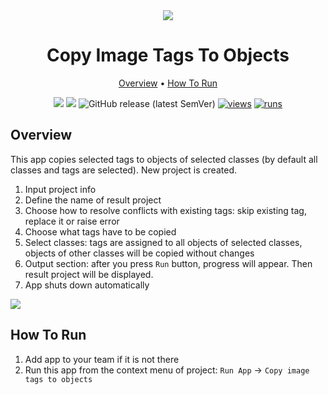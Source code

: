 <div align="center" markdown>
<img src="https://i.imgur.com/fAO66c3.png"/>

# Copy Image Tags To Objects

<p align="center">
  <a href="#Overview">Overview</a> •
  <a href="#How-To-Run">How To Run</a>
</p>


[![](https://img.shields.io/badge/supervisely-ecosystem-brightgreen)](https://ecosystem.supervise.ly/apps/copy-image-tags-to-objects)
[![](https://img.shields.io/badge/slack-chat-green.svg?logo=slack)](https://supervise.ly/slack)
![GitHub release (latest SemVer)](https://img.shields.io/github/v/release/supervisely-ecosystem/copy-image-tags-to-objects)
[![views](https://app.supervise.ly/img/badges/views/supervisely-ecosystem/copy-image-tags-to-objects.png)](https://supervise.ly)
[![runs](https://app.supervise.ly/img/badges/runs/supervisely-ecosystem/copy-image-tags-to-objects.png)](https://supervise.ly)

</div>

## Overview

This app copies selected tags to objects of selected classes (by default all classes and tags are selected). New project is created. 

1. Input project info
2. Define the name of result project
3. Choose how to resolve conflicts with existing tags: skip existing tag, replace it or raise error
4. Choose what tags have to be copied
5. Select classes: tags are assigned to all objects of selected classes, objects of other classes will be copied without changes
6. Output section: after you press `Run` button, progress will appear. Then result project will be displayed.
7. App shuts down automatically

<img src="https://i.imgur.com/jBVHcxj.png"/>

## How To Run

1. Add app to your team if it is not there
2. Run this app from the context menu of project: `Run App` -> `Copy image tags to objects`

